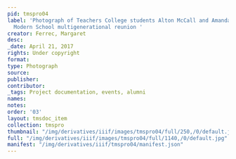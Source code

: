 ```yaml
---
pid: tmspro04
label: 'Photograph of Teachers College students Alton McCall and Amanda Deering at
  Modern School multigenerational reunion '
creator: Ferrec, Margaret
desc:
_date: April 21, 2017
rights: Under copyright
format:
type: Photograph
source:
publisher:
contributor:
_tags: Project documentation, events, alumni
names:
notes:
order: '03'
layout: tmsdoc_item
collection: tmspro
thumbnail: "/img/derivatives/iiif/images/tmspro04/full/250,/0/default.jpg"
full: "/img/derivatives/iiif/images/tmspro04/full/1140,/0/default.jpg"
manifest: "/img/derivatives/iiif/tmspro04/manifest.json"
---
```


